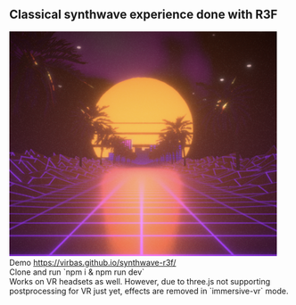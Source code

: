 ## Classical synthwave experience done with R3F

<img src="public/screenshot.png" width="480px" />
<br />
Demo <a href="https://virbas.github.io/synthwave-r3f/" target="_blank">https://virbas.github.io/synthwave-r3f/</a>
<br />
Clone and run `npm i & npm run dev`
<br />
Works on VR headsets as well. However, due to three.js not supporting postprocessing for VR just yet, effects are removed in `immersive-vr` mode.

